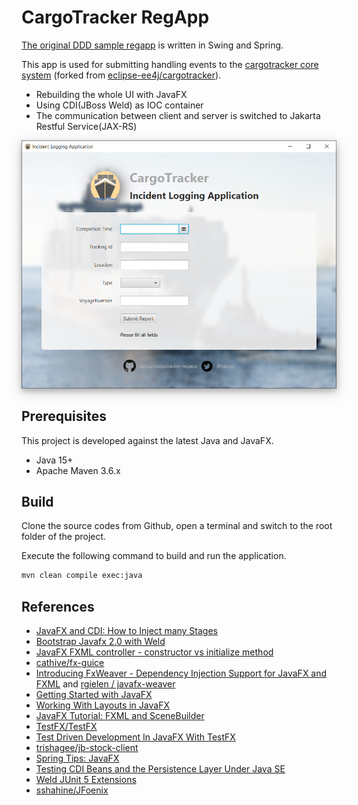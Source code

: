 # CargoTracker RegApp

[The original DDD sample regapp](https://github.com/citerus/dddsample-regapp) is written in Swing and Spring. 

This app is used for submitting handling events to the [cargotracker core system](https://github.com/hantsy/cargotracker) (forked from [eclipse-ee4j/cargotracker](https://github.com/eclipse-ee4j//cargotracker)).

* Rebuilding the whole UI with JavaFX 
* Using CDI(JBoss Weld) as IOC container
* The communication between client and server is switched to Jakarta Restful Service(JAX-RS)

<img src="./preview.png" alt="preview" style="width:800px;hight:600px;box-shadow: 0 4px 8px 0 rgba(0, 0,  0, 0.2), 0 6px 20px 0 rgba(0, 0, 0, 0.19);text-align:center;" />

## Prerequisites

This project is developed against the latest Java and JavaFX.

* Java 15+
* Apache Maven 3.6.x

## Build 

Clone the source codes from Github, open a terminal and switch to the root folder of the project. 

Execute the following command to build and run the application.

```bash
mvn clean compile exec:java
```

## References

* [JavaFX and CDI: How to Inject many Stages](https://stackoverflow.com/questions/47591527/javafx-and-cdi-how-to-inject-many-stages)
* [Bootstrap Javafx 2.0 with Weld](https://stackoverflow.com/questions/14654627/bootstrap-javafx-2-0-with-weld)
* [JavaFX FXML controller - constructor vs initialize method](https://stackoverflow.com/questions/34785417/javafx-fxml-controller-constructor-vs-initialize-method)
* [cathive/fx-guice](https://github.com/cathive/fx-guice)
* [Introducing FxWeaver - Dependency Injection Support for JavaFX and FXML](https://rgielen.net/posts/2019/introducing-fxweaver-dependency-injection-support-for-javafx-and-fxml/) and  [rgielen /  javafx-weaver](https://github.com/rgielen/javafx-weaver)
* [Getting Started with JavaFX](https://docs.oracle.com/javafx/2/get_started/jfxpub-get_started.htm)
* [Working With Layouts in JavaFX](https://docs.oracle.com/javafx/2/layout/jfxpub-layout.htm)
* [JavaFX Tutorial: FXML and SceneBuilder](https://www.vojtechruzicka.com/javafx-fxml-scene-builder/)
* [TestFX/TestFX](https://github.com/TestFX/TestFX)
* [Test Driven Development In JavaFX With TestFX](https://medium.com/information-and-technology/test-driven-development-in-javafx-with-testfx-66a84cd561e0)
* [trishagee/jb-stock-client](https://github.com/trishagee/jb-stock-client)
* [Spring Tips: JavaFX ](https://spring.io/blog/2019/01/16/spring-tips-javafx)
* [Testing CDI Beans and the Persistence Layer Under Java SE](https://in.relation.to/2019/01/23/testing-cdi-beans-and-persistence-layer-under-java-se/)
* [Weld JUnit 5 Extensions](https://github.com/weld/weld-junit/blob/master/junit5/README.md)
* [sshahine/JFoenix](https://github.com/sshahine/JFoenix)
